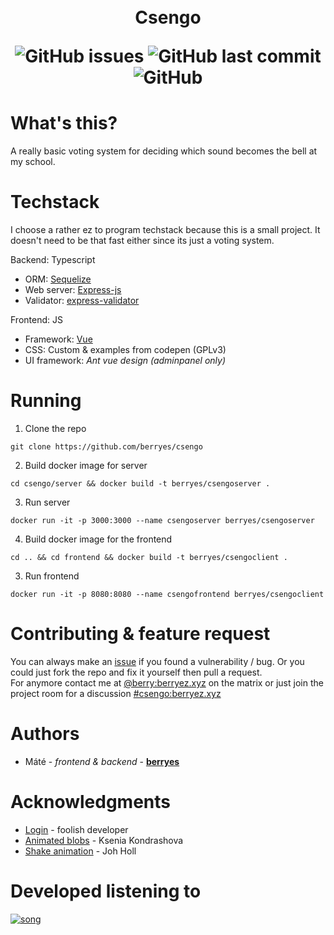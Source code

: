 
<br>
<br>
<h1 align="center"> Csengo

<br>

 ![GitHub issues](https://img.shields.io/github/issues/berryes/csengo?color=%23BF1363&style=for-the-badge) ![GitHub last commit](https://img.shields.io/github/last-commit/berryes/csengo?color=%23BF1363&logoColor=%23BF1363&style=for-the-badge) ![GitHub](https://img.shields.io/github/license/berryes/csengo?color=%23BF1363&logoColor=%23BF1363&style=for-the-badge)
</h1>

# What's this?
A really basic voting system for deciding which sound becomes the bell at my school.

# Techstack
I choose a rather ez to program techstack because this is a small project. It doesn't need to be that fast either since its just a voting system.

Backend: Typescript
- ORM: [Sequelize](https://sequelize.org/)
- Web server: [Express-js](https://expressjs.com/)
- Validator: [express-validator](https://express-validator.github.io/docs)

Frontend: JS
- Framework: [Vue](https://vuejs.org/)
- CSS: Custom & examples from codepen (GPLv3)
- UI framework: *Ant vue design (adminpanel only)*

# Running
1. Clone the repo
```
git clone https://github.com/berryes/csengo
```

2. Build docker image for server
```
cd csengo/server && docker build -t berryes/csengoserver .
```

3. Run server
```
docker run -it -p 3000:3000 --name csengoserver berryes/csengoserver
```

4. Build docker image for the frontend
```
cd .. && cd frontend && docker build -t berryes/csengoclient .
```

3. Run frontend
```
docker run -it -p 8080:8080 --name csengofrontend berryes/csengoclient
```




# Contributing & feature request
You can always make an [issue](https://github.com/berryes/csengo/issues) if you found a vulnerability / bug.
Or you could just fork the repo and fix it yourself then pull a request. <br>
For anymore contact me at [@berry:berryez.xyz](https://matrix.to/#/@berry:berryez.xyz) on the matrix or just join the project room for a discussion [#csengo:berryez.xyz](https://matrix.to/#/#csengo:berryez.xyz)
# Authors 
- Máté - *frontend & backend* - [**berryes**](https://matrix.to/#/@berry:berryez.xyz)

# Acknowledgments
- [Login](https://codepen.io/fghty/pen/PojKNEG) - foolish developer
- [Animated blobs](https://codepen.io/ksenia-k/pen/jXbWaJ) - Ksenia Kondrashova
- [Shake animation](https://codepen.io/johholl/pen/GpbgJW) - Joh Holl


# Developed listening to 
[![song](https://github.com/berryes/csengo/blob/main/assets/view.svg?raw=true)](https://open.spotify.com/track/2G0c5XvospcOSyA3t1W2X2?si=67f3ee577ce74012)

